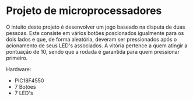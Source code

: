 # Projeto de microprocessadores

O intuito deste projeto é desenvolver um jogo baseado na disputa de duas pessoas. Este consiste em vários botões poscionados igualmente para os dois lados e que, de forma aleatória, deveram ser pressionados após o acionamento de seus LED's associados. A vitória pertence a quem atingir a pontuação de 10, sendo que a rodada é garantida para quem pressionar primeiro.

Hardware:
- PIC18F4550
- 7 Botões
- 7 LED's
